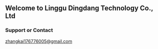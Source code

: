 ## Welcome to Linggu Dingdang Technology Co., Ltd 

### Support or Contact
zhangkai176776005@gmail.com
